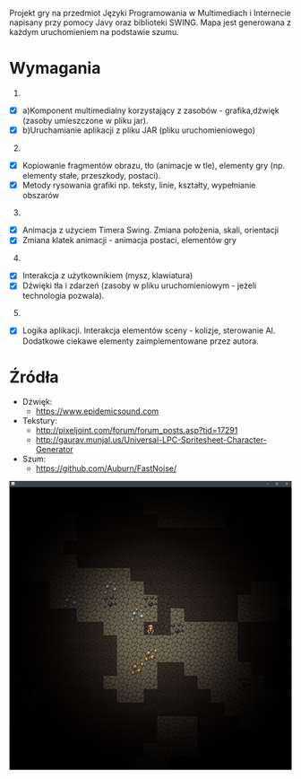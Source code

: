 Projekt gry na przedmiot Języki Programowania w Multimediach i Internecie napisany przy pomocy Javy oraz biblioteki SWING. Mapa jest generowana z każdym uruchomieniem na podstawie szumu.

# Wymagania

1.
- [x] a)Komponent multimedialny korzystający z zasobów - grafika,dźwięk (zasoby umieszczone w pliku jar).
- [x] b)Uruchamianie aplikacji z pliku JAR (pliku uruchomieniowego)
2.
- [x] Kopiowanie fragmentów obrazu, tło (animacje w tle), elementy gry (np. elementy stałe, przeszkody, postaci).
- [x] Metody rysowania grafiki np. teksty, linie, kształty, wypełnianie obszarów
3.
- [x] Animacja z użyciem Timera Swing. Zmiana położenia, skali, orientacji
- [x] Zmiana klatek animacji - animacja postaci, elementów gry
4.
- [x] Interakcja z użytkownikiem (mysz, klawiatura)  
- [x] Dźwięki tła i zdarzeń  (zasoby w pliku uruchomieniowym - jeżeli technologia pozwala). 
5.
- [x] Logika aplikacji. Interakcja elementów sceny - kolizje, sterowanie AI. Dodatkowe ciekawe elementy zaimplementowane przez autora.

# Źródła
- Dźwięk: 
    - https://www.epidemicsound.com
- Tekstury:
    - http://pixeljoint.com/forum/forum_posts.asp?tid=17291
    - http://gaurav.munjal.us/Universal-LPC-Spritesheet-Character-Generator
- Szum:
    - https://github.com/Auburn/FastNoise/


![Podgląd](/gra.jpg)
